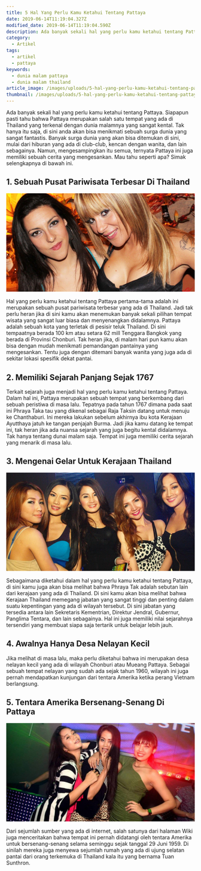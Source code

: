```yaml
---
title: 5 Hal Yang Perlu Kamu Ketahui Tentang Pattaya
date: 2019-06-14T11:19:04.327Z
modified_date: 2019-06-14T11:19:04.590Z
description: Ada banyak sekali hal yang perlu kamu ketahui tentang Pattaya. Siapapun pasti tahu bahwa Pattaya merupakan salah satu tempat yang ada di Thailand.
category:
  - Artikel
tags:
  - artikel
  - pattaya
keywords:
  - dunia malam pattaya
  - dunia malam thailand
article_image: /images/uploads/5-hal-yang-perlu-kamu-ketahui-tentang-pattaya-1.jpg
thumbnail: /images/uploads/5-hal-yang-perlu-kamu-ketahui-tentang-pattaya-1-012.jpg
---
```

Ada banyak sekali hal yang perlu kamu ketahui tentang Pattaya. Siapapun pasti tahu bahwa Pattaya merupakan salah satu tempat yang ada di Thailand yang terkenal dengan dunia malamnya yang sangat kental. Tak hanya itu saja, di sini anda akan bisa menikmati sebuah surga dunia yang sangat fantastis. Banyak surga dunia yang akan bisa ditemukan di sini, mulai dari hiburan yang ada di club-club, kencan dengan wanita, dan lain sebagainya. Namun, mengesampingkan itu semua, ternyata Pattaya ini juga memiliki sebuah cerita yang mengesankan. Mau tahu seperti apa? Simak selengkapnya di bawah ini.



## 1. Sebuah Pusat Pariwisata Terbesar Di Thailand

![5 Hal Yang Perlu Kamu Ketahui Tentang Pattaya](/images/uploads/5-hal-yang-perlu-kamu-ketahui-tentang-pattaya-3.jpg)

Hal yang perlu kamu ketahui tentang Pattaya pertama-tama adalah ini merupakan sebuah pusat pariwisata terbesar yang ada di Thailand. Jadi tak perlu heran jika di sini kamu akan menemukan banyak sekali pilihan tempat wisata yang sangat luar biasa dan menyenangkan didalamnya. Pattaya adalah sebuah kota yang terletak di pesisir teluk Thailand. Di sini tempaatnya berada 100 km atau setara 62 mill Tenggara Bangkok yang berada di Provinsi Chonburi. Tak heran jika, di malam hari pun kamu akan bisa dengan mudah menikmati pemandangan pantainya yang mengesankan. Tentu juga dengan ditemani banyak wanita yang juga ada di sekitar lokasi spesifik dekat pantai.



## 2. Memiliki Sejarah Panjang Sejak 1767

Terkait sejarah juga menjadi hal yang perlu kamu ketahui tentang Pattaya. Dalam hal ini, Pattaya merupakan sebuah tempat yang berkembang dari sebuah peristiwa di masa lalu. Tepatnya pada tahun 1767 dimana pada saat ini Phraya Taka tau yang dikenal sebagai Raja Taksin datang untuk menuju ke Chanthaburi. Ini mereka lakukan sebelum akhirnya ibu kota Kerajaan Ayutthaya jatuh ke tangan penjajah Burma. Jadi jika kamu datang ke tempat ini, tak heran jika ada nuansa sejarah yang juga begitu kental didalamnya. Tak hanya tentang dunai malam saja. Tempat ini juga memiliki cerita sejarah yang menarik di masa lalu.



## 3. Mengenai Gelar Untuk Kerajaan Thailand

![5 Hal Yang Perlu Kamu Ketahui Tentang Pattaya](/images/uploads/5-hal-yang-perlu-kamu-ketahui-tentang-pattaya-2.jpg)

Sebagaimana diketahui dalam hal yang perlu kamu ketahui tentang Pattaya, di sini kamu juga akan bisa melihat bahwa Phraya Tak adalah sebutan lain dari kerajaan yang ada di Thailand. Di sini kamu akan bisa melihat bahwa Kerajaan Thailand memegang jabatan yang sangat tinggi dan penting dalam suatu kepentingan yang ada di wilayah tersebut. Di sini jabatan yang tersedia antara lain Sekretaris Kementrian, Direktur Jendral, Gubernur, Panglima Tentara, dan lain sebagainya. Hal ini juga memiliki nilai sejarahnya tersendiri yang membuat siapa saja tertarik untuk belajar lebih jauh.



## 4.  Awalnya Hanya Desa Nelayan Kecil

Jika melihat di masa lalu, maka perlu diketahui bahwa ini merupakan desa nelayan kecil yang ada di wilayah Chonburi atau Mueang Pattaya. Sebagai sebuah tempat nelayan yang sudah ada sejak tahun 1960, wilayah ini juga pernah mendapatkan kunjungan dari tentara Amerika ketika perang Vietnam berlangsung. 



## 5. Tentara Amerika Bersenang-Senang Di Pattaya

![5 Hal Yang Perlu Kamu Ketahui Tentang Pattaya](/images/uploads/5-hal-yang-perlu-kamu-ketahui-tentang-pattaya-1.jpg)

Dari sejumlah sumber yang ada di internet, salah satunya dari halaman Wiki juga menceritakan bahwa tempat ini pernah didatangi oleh tentara Amerika untuk bersenang-senang selama seminggu sejak tanggal 29 Juni 1959. Di sinilah mereka juga menyewa sejumlah rumah yang ada di ujung selatan pantai dari orang terkemuka di Thailand kala itu yang bernama Tuan Sunthron.
